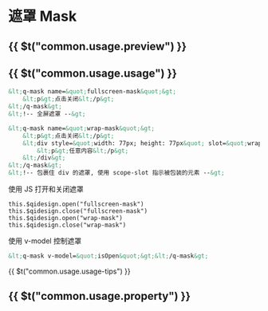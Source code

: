 # 遮罩 <strong>Mask</strong>

## {{ $t("common.usage.preview") }}

<example></example>

## {{ $t("common.usage.usage") }}

```html
&lt;q-mask name=&quot;fullscreen-mask&quot;&gt;
    &lt;p&gt;点击关闭&lt;/p&gt;
&lt;/q-mask&gt;
&lt;!-- 全屏遮罩 --&gt;

&lt;q-mask name=&quot;wrap-mask&quot;&gt;
    &lt;p&gt;点击关闭&lt;/p&gt;
    &lt;div style=&quot;width: 77px; height: 77px&quot; slot=&quot;wrap&quot;&gt;
        &lt;p&gt;任意内容&lt;/p&gt;
    &lt;/div&gt;
&lt;/q-mask&gt;
&lt;!-- 包裹住 div 的遮罩, 使用 scope-slot 指示被包装的元素 --&gt;
```

使用 JS 打开和关闭遮罩

```
this.$qidesign.open("fullscreen-mask")
this.$qidesign.close("fullscreen-mask")
this.$qidesign.open("wrap-mask")
this.$qidesign.close("wrap-mask")
```

使用 v-model 控制遮罩

```html
&lt;q-mask v-model=&quot;isOpen&quot;&gt;&lt;/q-mask&gt;
```

{{ $t("common.usage.usage-tips") }}

## {{ $t("common.usage.property") }}

<property-block>
    <property-item
        name="name"
        definition="遮罩唯一名称"
        values="String"
    >
    </property-item>
    <property-item
        name="open"
        definition="遮罩是否打开（v-model）"
        defaults="false"
        values="Boolean"
    >
    </property-item>
    <property-item
        name="noclose"
        definition="是否禁止点击即关闭"
        defaults="false"
        values="Boolean"
    >
    </property-item>
</property-block>